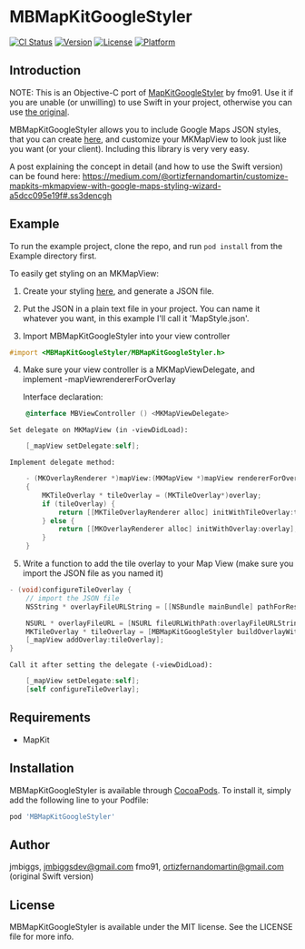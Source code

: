 # MBMapKitGoogleStyler

[![CI Status](https://img.shields.io/travis/jmbiggs/MBMapKitGoogleStyler.svg?style=flat)](https://travis-ci.org/jmbiggs/MBMapKitGoogleStyler)
[![Version](https://img.shields.io/cocoapods/v/MBMapKitGoogleStyler.svg?style=flat)](https://cocoapods.org/pods/MBMapKitGoogleStyler)
[![License](https://img.shields.io/cocoapods/l/MBMapKitGoogleStyler.svg?style=flat)](https://cocoapods.org/pods/MBMapKitGoogleStyler)
[![Platform](https://img.shields.io/cocoapods/p/MBMapKitGoogleStyler.svg?style=flat)](https://cocoapods.org/pods/MBMapKitGoogleStyler)

## Introduction

NOTE: This is an Objective-C port of [MapKitGoogleStyler](https://github.com/fmo91/MapKitGoogleStyler) by fmo91.  Use it if you are unable (or unwilling) to use Swift in your project, otherwise you can use [the original](https://github.com/fmo91/MapKitGoogleStyler).

MBMapKitGoogleStyler allows you to include Google Maps JSON styles, that you can create [here](https://mapstyle.withgoogle.com/), and customize your MKMapView to look just like you want (or your client). Including this library is very very easy.

A post explaining the concept in detail (and how to use the Swift version) can be found here: https://medium.com/@ortizfernandomartin/customize-mapkits-mkmapview-with-google-maps-styling-wizard-a5dcc095e19f#.ss3dencgh

## Example

To run the example project, clone the repo, and run `pod install` from the Example directory first.

To easily get styling on an MKMapView:

1. Create your styling [here](https://mapstyle.withgoogle.com/), and generate a JSON file.

2. Put the JSON in a plain text file in your project.  You can name it whatever you want, in this example I'll call it 'MapStyle.json'.

3. Import MBMapKitGoogleStyler into your view controller
```objective-c
#import <MBMapKitGoogleStyler/MBMapKitGoogleStyler.h>
```

4. Make sure your view controller is a MKMapViewDelegate, and implement -mapViewrendererForOverlay

    Interface declaration:
```objective-c
    @interface MBViewController () <MKMapViewDelegate>
```

    Set delegate on MKMapView (in -viewDidLoad):
```objective-c
    [_mapView setDelegate:self];
```

    Implement delegate method:
```objective-c
    - (MKOverlayRenderer *)mapView:(MKMapView *)mapView rendererForOverlay:(id<MKOverlay>)overlay
    {
        MKTileOverlay * tileOverlay = (MKTileOverlay*)overlay;
        if (tileOverlay) {
            return [[MKTileOverlayRenderer alloc] initWithTileOverlay:tileOverlay];
        } else {
            return [[MKOverlayRenderer alloc] initWithOverlay:overlay];
        }
    }
```

5. Write a function to add the tile overlay to your Map View (make sure you import the JSON file as you named it)
```objective-c
- (void)configureTileOverlay {
    // import the JSON file
    NSString * overlayFileURLString = [[NSBundle mainBundle] pathForResource:@"MapStyle" ofType:@"json"];

    NSURL * overlayFileURL = [NSURL fileURLWithPath:overlayFileURLString];
    MKTileOverlay * tileOverlay = [MBMapKitGoogleStyler buildOverlayWithJSONFileURL:overlayFileURL];
    [_mapView addOverlay:tileOverlay];
}
```

    Call it after setting the delegate (-viewDidLoad):
```objective-c
    [_mapView setDelegate:self];
    [self configureTileOverlay];
```

## Requirements

* MapKit

## Installation

MBMapKitGoogleStyler is available through [CocoaPods](https://cocoapods.org). To install
it, simply add the following line to your Podfile:

```ruby
pod 'MBMapKitGoogleStyler'
```

## Author

jmbiggs, jmbiggsdev@gmail.com
fmo91, ortizfernandomartin@gmail.com (original Swift version)

## License

MBMapKitGoogleStyler is available under the MIT license. See the LICENSE file for more info.
